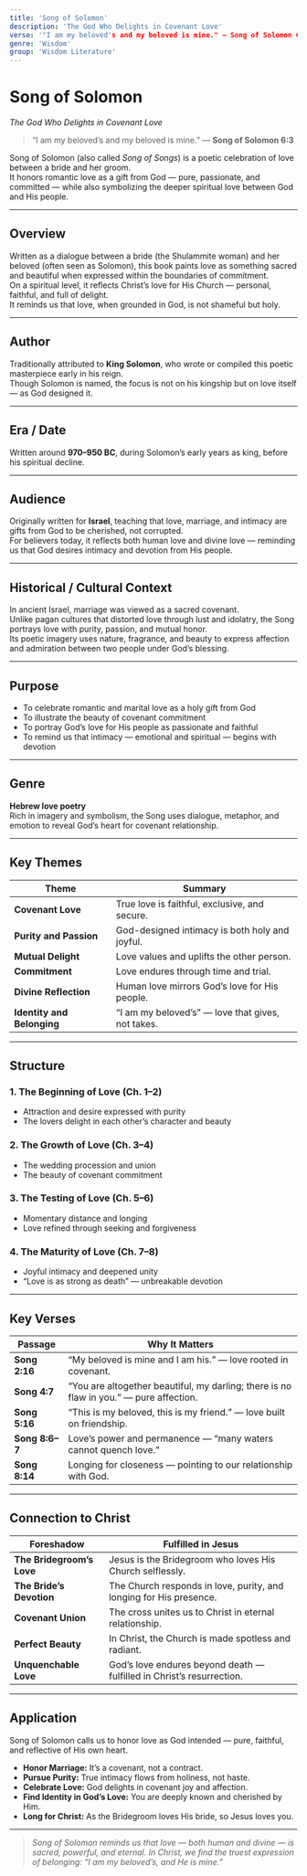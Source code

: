 ```yaml
---
title: 'Song of Solomon'
description: 'The God Who Delights in Covenant Love'
verse: '"I am my beloved's and my beloved is mine." — Song of Solomon 6:3'
genre: 'Wisdom'
group: 'Wisdom Literature'
---
```


# Song of Solomon  
*The God Who Delights in Covenant Love*

> “I am my beloved’s and my beloved is mine.” — **Song of Solomon 6:3**

Song of Solomon (also called *Song of Songs*) is a poetic celebration of love between a bride and her groom.  
It honors romantic love as a gift from God — pure, passionate, and committed — while also symbolizing the deeper spiritual love between God and His people.

---

## Overview  
Written as a dialogue between a bride (the Shulammite woman) and her beloved (often seen as Solomon), this book paints love as something sacred and beautiful when expressed within the boundaries of commitment.  
On a spiritual level, it reflects Christ’s love for His Church — personal, faithful, and full of delight.  
It reminds us that love, when grounded in God, is not shameful but holy.

---

## Author  
Traditionally attributed to **King Solomon**, who wrote or compiled this poetic masterpiece early in his reign.  
Though Solomon is named, the focus is not on his kingship but on love itself — as God designed it.

---

## Era / Date  
Written around **970–950 BC**, during Solomon’s early years as king, before his spiritual decline.

---

## Audience  
Originally written for **Israel**, teaching that love, marriage, and intimacy are gifts from God to be cherished, not corrupted.  
For believers today, it reflects both human love and divine love — reminding us that God desires intimacy and devotion from His people.

---

## Historical / Cultural Context  
In ancient Israel, marriage was viewed as a sacred covenant.  
Unlike pagan cultures that distorted love through lust and idolatry, the Song portrays love with purity, passion, and mutual honor.  
Its poetic imagery uses nature, fragrance, and beauty to express affection and admiration between two people under God’s blessing.

---

## Purpose  
- To celebrate romantic and marital love as a holy gift from God  
- To illustrate the beauty of covenant commitment  
- To portray God’s love for His people as passionate and faithful  
- To remind us that intimacy — emotional and spiritual — begins with devotion  

---

## Genre  
**Hebrew love poetry**  
Rich in imagery and symbolism, the Song uses dialogue, metaphor, and emotion to reveal God’s heart for covenant relationship.

---

## Key Themes  

| Theme | Summary |
|-------|----------|
| **Covenant Love** | True love is faithful, exclusive, and secure. |
| **Purity and Passion** | God-designed intimacy is both holy and joyful. |
| **Mutual Delight** | Love values and uplifts the other person. |
| **Commitment** | Love endures through time and trial. |
| **Divine Reflection** | Human love mirrors God’s love for His people. |
| **Identity and Belonging** | “I am my beloved’s” — love that gives, not takes. |

---

## Structure  

### 1. The Beginning of Love (Ch. 1–2)
- Attraction and desire expressed with purity  
- The lovers delight in each other’s character and beauty  

### 2. The Growth of Love (Ch. 3–4)
- The wedding procession and union  
- The beauty of covenant commitment  

### 3. The Testing of Love (Ch. 5–6)
- Momentary distance and longing  
- Love refined through seeking and forgiveness  

### 4. The Maturity of Love (Ch. 7–8)
- Joyful intimacy and deepened unity  
- “Love is as strong as death” — unbreakable devotion  

---

## Key Verses  

| Passage | Why It Matters |
|----------|----------------|
| **Song 2:16** | “My beloved is mine and I am his.” — love rooted in covenant. |
| **Song 4:7** | “You are altogether beautiful, my darling; there is no flaw in you.” — pure affection. |
| **Song 5:16** | “This is my beloved, this is my friend.” — love built on friendship. |
| **Song 8:6–7** | Love’s power and permanence — “many waters cannot quench love.” |
| **Song 8:14** | Longing for closeness — pointing to our relationship with God. |

---

## Connection to Christ  

| Foreshadow | Fulfilled in Jesus |
|-------------|-------------------|
| **The Bridegroom’s Love** | Jesus is the Bridegroom who loves His Church selflessly. |
| **The Bride’s Devotion** | The Church responds in love, purity, and longing for His presence. |
| **Covenant Union** | The cross unites us to Christ in eternal relationship. |
| **Perfect Beauty** | In Christ, the Church is made spotless and radiant. |
| **Unquenchable Love** | God’s love endures beyond death — fulfilled in Christ’s resurrection. |

---

## Application  
Song of Solomon calls us to honor love as God intended — pure, faithful, and reflective of His own heart.  
- **Honor Marriage:** It’s a covenant, not a contract.  
- **Pursue Purity:** True intimacy flows from holiness, not haste.  
- **Celebrate Love:** God delights in covenant joy and affection.  
- **Find Identity in God’s Love:** You are deeply known and cherished by Him.  
- **Long for Christ:** As the Bridegroom loves His bride, so Jesus loves you.  

---

> *Song of Solomon reminds us that love — both human and divine — is sacred, powerful, and eternal. In Christ, we find the truest expression of belonging: “I am my beloved’s, and He is mine.”*
